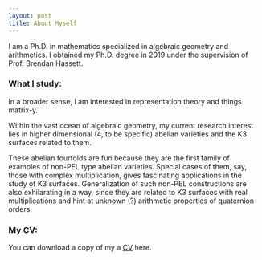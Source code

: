 ```yaml
---
layout: post
title: About Myself
---
```


I am a Ph.D. in mathematics specialized in algebraic geometry and arithmetics. I obtained my Ph.D. degree in 2019 under the supervision of Prof. Brendan Hassett.

### What I study:
In a broader sense, I am interested in representation theory and things matrix-y.

Within the vast ocean of algebraic geometry, my current research interest lies in higher dimensional (4, to be specific) abelian varieties and the K3 surfaces related to them.

These abelian fourfolds are fun because they are the first family of examples of non-PEL type abelian varieties. Special cases of them, say, those with complex multiplication, gives fascinating applications in the study of K3 surfaces. Generalization of such non-PEL constructions are also exhilarating in a way, since they are related to K3 surfaces with real multiplications and hint at unknown (?) arithmetic properties of quaternion orders.

### My CV:
You can download a copy of my a <a href="./Resume_AG__Dec_2023_Update_%20(4).pdf">CV</a> here.
